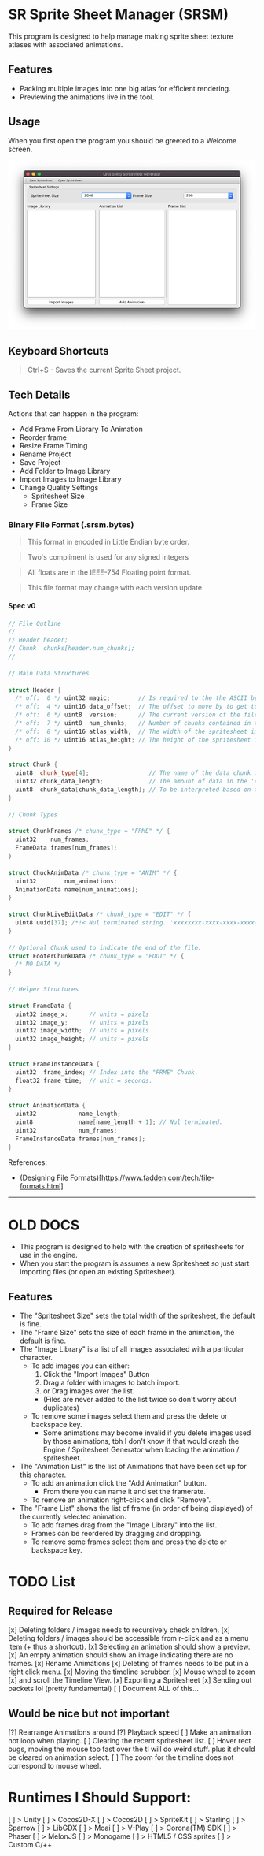 # SR Sprite Sheet Manager (SRSM)

This program is designed to help manage making sprite sheet texture atlases with associated animations.

## Features
- Packing multiple images into one big atlas for efficient rendering.
- Previewing the animations live in the tool.


## Usage

When you first open the program you should be greeted to a Welcome screen.

![Screenshot of Main Window](sg_screenshot.png)

## Keyboard Shortcuts

> Ctrl+S - Saves the current Sprite Sheet project.

## Tech Details

Actions that can happen in the program:

- Add Frame From Library To Animation
- Reorder frame
- Resize Frame Timing
- Rename Project
- Save Project
- Add Folder to Image Library
- Import Images to Image Library
- Change Quality Settings
  - Spritesheet Size
  - Frame Size

### Binary File Format (.srsm.bytes)

> This format in encoded in Little Endian byte order.

> Two's compliment is used for any signed integers

> All floats are in the IEEE-754 Floating point format.

> This file format may change with each version update.

#### Spec v0

```cpp
// File Outline
//
// Header header;
// Chunk  chunks[header.num_chunks];
//

// Main Data Structures

struct Header {
  /* off:  0 */ uint32 magic;        // Is required to the the ASCII bytes "SRSM".
  /* off:  4 */ uint16 data_offset;  // The offset to move by to get to the data.
  /* off:  6 */ uint8  version;      // The current version of the file format. (must be 0)
  /* off:  7 */ uint8  num_chunks;   // Number of chunks contained in the binary.
  /* off:  8 */ uint16 atlas_width;  // The width of the spritesheet image.
  /* off: 10 */ uint16 atlas_height; // The height of the spritesheet image.
}

struct Chunk {
  uint8  chunk_type[4];                 // The name of the data chunk for identifying for to read it.
  uint32 chunk_data_length;             // The amount of data in the 'chunk_data' field.
  uint8  chunk_data[chunk_data_length]; // To be interpreted based on the 'chunk_type'.
}

// Chunk Types

struct ChunkFrames /* chunk_type = "FRME" */ {
  uint32    num_frames;
  FrameData frames[num_frames];
}

struct ChuckAnimData /* chunk_type = "ANIM" */ {
  uint32        num_animations;
  AnimationData name[num_animations];
}

struct ChunkLiveEditData /* chunk_type = "EDIT" */ {
  uint8 uuid[37]; /*!< Nul terminated string. 'xxxxxxxx-xxxx-xxxx-xxxx-xxxxxxxxxxxx\0' */
}

// Optional Chunk used to indicate the end of the file.
struct FooterChunkData /* chunk_type = "FOOT" */ {
  /* NO DATA */
}

// Helper Structures

struct FrameData {
  uint32 image_x;      // units = pixels
  uint32 image_y;      // units = pixels
  uint32 image_width;  // units = pixels
  uint32 image_height; // units = pixels
}

struct FrameInstanceData {
  uint32  frame_index; // Index into the "FRME" Chunk.
  float32 frame_time;  // unit = seconds.
}

struct AnimationData {
  uint32            name_length;
  uint8             name[name_length + 1]; // Nul terminated.
  uint32            num_frames;
  FrameInstanceData frames[num_frames];
}
```

References:
  - (Designing File Formats)[https://www.fadden.com/tech/file-formats.html]

---

# OLD DOCS
* This program is designed to help with the creation of spritesheets for use in the engine.
* When you start the program is assumes a new Spritesheet so just start importing files (or open an existing Spritesheet).

## Features
* The "Spritesheet Size" sets the total width of the spritesheet, the default is fine.
* The "Frame Size" sets the size of each frame in the animation, the default is fine.
* The "Image Library" is a list of all images associated with a particular character.
  - To add images you can either:
    1) Click the "Import Images" Button
    2) Drag a folder with images to batch import.
    3) or Drag images over the list.
    - (Files are never added to the list twice so don't worry about duplicates)
  - To remove some images select them and press the delete or backspace key.
    - Some animations may become invalid if you delete images used by those animations, tbh I don't know if that would crash the Engine / Spritesheet Generator when loading the animation / spritesheet.
* The "Animation List" is the list of Animations that have been set up for this character.
  - To add an animation click the "Add Animation" button.
    - From there you can name it and set the framerate.
  - To remove an animation right-click and click "Remove".
* The "Frame List" shows the list of frame (in order of being displayed) of the currently selected animation.
  - To add frames drag from the "Image Library" into the list.
  - Frames can be reordered by dragging and dropping.
  - To remove some frames select them and press the delete or backspace key.

# TODO List

## Required for Release

[x] Deleting folders / images needs to recursively check children.
[x] Deleting folders / images should be accessible from r-click and as a menu item (+ thus a shortcut).
[x] Selecting an animation should show a preview.
  [x] An empty animation should show an image indicating there are no frames.
[x] Rename Animations
[x] Deleting of frames needs to be put in a right click menu.
[x] Moving the timeline scrubber.
[x] Mouse wheel to zoom
  [x] and scroll the Timeline View.
[x] Exporting a Spritesheet
[x] Sending out packets lol (pretty fundamental)
[ ] Document ALL of this...

## Would be nice but not important

[?] Rearrange Animations around
[?] Playback speed
[ ] Make an animation not loop when playing.
[ ] Clearing the recent spritesheet list.
[ ] Hover rect bugs, moving the mouse too fast over the tl will do weird stuff. plus it should be cleared on animation select.
[ ] The zoom for the timeline does not correspond to mouse wheel.

# Runtimes I Should Support:

[ ] > Unity
[ ] > Cocos2D-X
[ ] > Cocos2D
[ ] > SpriteKit
[ ] > Starling
[ ] > Sparrow
[ ] > LibGDX
[ ] > Moai
[ ] > V-Play
[ ] > Corona(TM) SDK
[ ] > Phaser
[ ] > MelonJS
[ ] > Monogame
[ ] > HTML5 / CSS sprites
[ ] > Custom C/++
